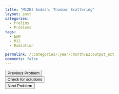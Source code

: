 ```yaml
---
title: "M12E2 &ndash; Thomson Scattering"
layout: post
categories:
  - Prelims
  - Problems
tags:
  - E&M
  - M12
  - Radiation

permalink: /:categories/:year/:month/E2:output_ext
comments: false
---
```

<object data="2012M2E.pdf" type="application/pdf" width="100%" height="500"></object>

<div class='navbar'>
	<div float='left'><button onclick="window.location='E1.html'" >Previous Problem</button></div>
	<div float='center'><button onclick="window.location='https://princetonprelim.com/prelim/28/'">Check for solutions</button></div>
	<div float='right'><button onclick="window.location='E3.html'" > Next Problem</button></div>
</div>
